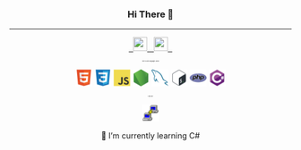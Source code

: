 <h3 align="center">Hi There 👋</h3>

---

<p align="center">
 <a target="_blank" href=https://github.com/Sudo-null7/>
  &nbsp;
</a>


<a target="_blank" href=https://twitter.com/NullingParr>
  <img height="25" width="25" src="https://abs.twimg.com/favicons/twitter.ico" />
  &nbsp;
</a>

<a target="_blank" href=https://null.parr.pw >
  <img height="25" width="25" src="https://user-images.githubusercontent.com/70843928/154154241-e49e888d-92eb-4abe-b303-885a5a759d0f.png" fill="#fff"/>
  &nbsp;
</a>
</p>



<p align="center" style="font-size: 2px;">
Here is some Languages I know
</p>
<p align="center">
<img src=https://raw.githubusercontent.com/devicons/devicon/master/icons/html5/html5-original.svg alt=html5 width="30" height="30"/>
<img src=https://raw.githubusercontent.com/devicons/devicon/master/icons/css3/css3-original.svg alt=css3 width="30" height="30"/>
<img src=https://raw.githubusercontent.com/devicons/devicon/master/icons/javascript/javascript-original.svg alt=javascript width="30" height="30"/>
<img src=https://raw.githubusercontent.com/devicons/devicon/master/icons/nodejs/nodejs-original.svg alt=nodejs width="30" height="30"/>
<img src=https://raw.githubusercontent.com/devicons/devicon/master/icons/mysql/mysql-original.svg alt=mysql width="30" height="30"/>
<img src=https://raw.githubusercontent.com/devicons/devicon/master/icons/bash/bash-original.svg alt=bash width="30" height="30"/>
<img src=https://raw.githubusercontent.com/devicons/devicon/master/icons/php/php-original.svg alt=php width="30" height="30"/>
<img src=https://raw.githubusercontent.com/devicons/devicon/master/icons/csharp/csharp-original.svg alt=C# width="30" height="30"/>
</p>
<p align="center" style="font-size: 2px;">
I also use
</p>
<p align="center">
<img src=https://raw.githubusercontent.com/devicons/devicon/master/icons/putty/putty-original.svg alt=Putty width="30" height="30"/>
</p>


<p align="center">🌱 I’m currently learning C#</p>

